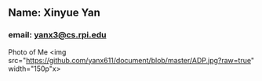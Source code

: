 ## Name: Xinyue Yan
### email: yanx3@cs.rpi.edu 
Photo of Me
<img src="https://github.com/yanx611/document/blob/master/ADP.jpg?raw=true" width="150p"x>
